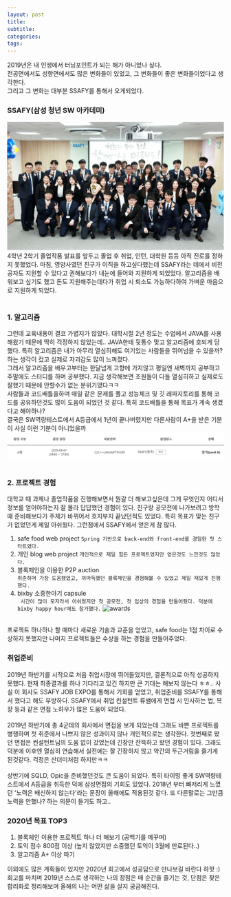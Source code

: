 ```yaml
---
layout: post
title:  
subtitle:   
categories: 
tags: 
---
```


2019년은 내 인생에서 터닝포인트가 되는 해가 아니었나 싶다.<br>
전공면에서도 성향면에서도 많은 변화들이 있었고, 그 변화들이 좋은 변화들이었다고 생각한다.<br>
그리고 그 변화는 대부분 SSAFY를 통해서 오게되었다.

### SSAFY(삼성 청년 SW 아카데미)
![ssafy](/assets/img/aboutme/ssafy.png)
4학년 2학기 졸업작품 발표를 앞두고 졸업 후 취업, 인턴, 대학원 등등 아직 진로를 정하지 못했었다.
마침, 영양사였던 친구가 이직을 하고싶다했는데 SSAFY라는 데에서 비전공자도 지원할 수 있다고 권해보다가 내눈에 들어와 지원하게 되었었다. 
알고리즘을 배워보고 싶기도 했고 돈도 지원해주는데다가 취업 시 퇴소도 가능하다하여 가벼운 마음으로 지원하게 되었다. 
<br>
<br>
### 1. 알고리즘
그런데 교육내용이 결코 가볍지가 않았다. 
대학시절 2년 정도는 수업에서 JAVA를 사용해왔기 때문에 딱히 걱정하지 않았는데.. JAVA한테 뒷통수 맞고 알고리즘에 호되게 당했다.
특히 알고리즘은 내가 아무리 열심히해도 여기있는 사람들을 뛰어넘을 수 있을까? 하는 생각이 컸고 실제로 자괴감도 많이 느껴졌다. <br>
그래서 알고리즘을 배우고부터는 한달넘게 고향에 가지않고 평일엔 새벽까지 공부하고 주말에도 스터디를 하며 공부했다. 
지금 생각해보면 조원들이 다들 열심히하고 실제로도 잘했기 때문에 안할수가 없는 분위기였다ㅋㅋ <br>
사람들과 코드배틀을하며 매일 같은 문제를 풀고 성능체크 및 깃 레파지토리를 통해 코드를 공유하던것도 많이 도움이 되었던 것 같다. 
특히 코드배틀을 통해 목표가 계속 생겼다고 해야하나?<br>
결국은 SW역량테스트에서 A등급에서 1년이 끝나버렸지만 다른사람이 A+을 받은 기분이 사실 이런 기분이 아니었을까
![algo](/assets/img/aboutme/level.JPG)
<br>
<br>
### 2. 프로젝트 경험
대학교 때 과제나 졸업작품을 진행해보면서 뭔갈 더 해보고싶은데 그게 무엇인지 어디서 정보를 얻어야하는지 잘 몰라 답답했던 경험이 있다. 
친구랑 공모전에 나가보려고 방학 때 준비해보다가 주제가 바뀌어서 흐지부지 끝났던적도 있었다. 
특히 목표가 맞는 친구가 없었던게 제일 아쉬웠다. 
그런점에서 SSAFY에서 얻은게 참 많다. 
<br>
1. safe food web project 
``` Spring 기반으로 back-end와 front-end를 경험한 첫 스타트였다. ```
2. 개인 blog web project 
``` 개인적으로 제일 힘든 프로젝트였지만 얻은것도 느낀것도 많았다. ```
3. 블록체인을 이용한 P2P auction <br>
``` 취준하며 가장 도움됐었고, 까마득했던 블록체인을 경험해볼 수 있었고 제일 재밌게 진행했다. ```
4. bixby 소중한아기 capsule <br>
``` 시간이 많이 모자라서 아쉬웠지만 첫 공모전, 첫 입상의 경험을 만들어줬다. 덕분에 bixby happy hour에도 참가했다.```
![awards](/assets/img/aboutme/awards.png)
<br>
프로젝트 하나하나 할 때마다 새로운 기술과 교훈을 얻었고, safe food는 1점 차이로 수상하지 못했지만 나머지 프로젝트들은 수상을 하는 경험을 만들어주었다. 


### 취업준비
2019년 하반기를 시작으로 처음 취업시장에 뛰어들었지만, 결론적으로 아직 성공하지 못했다. 
현재 최종결과를 하나 기다리고 있긴 하지만 큰 기대는 해보지 않는다 ㅎㅎ..
사실 이 회사도 SSAFY JOB EXPO를 통해서 기회를 얻었고, 취업준비를 SSAFY를 통해서 했다고 해도 무방하다. 
SSAFY에서 취업 컨설턴트 류쌤에게 면접 시 인사하는 법, 복장 등과 같은 면접 노하우가 많은 도움이 되었다. 
<br>
<br>
2019년 하반기에 총 4군데의 회사에서 면접을 보게 되었는데 그래도 바쁜 프로젝트를 병행하며 첫 취준에서 나쁘지 않은 성과이지 않나 개인적으로는 생각한다. 
첫번째로 봤던 면접은 컨설턴트님의 도움 없이 갔었는데 긴장만 잔뜩하고 왔던 경험이 있다. 
그래도 덕분에 이후엔 열심히 연습해서 실전에는 잘 긴장하지 않고 약간의 두근거림을 즐기게 된것같다. 걱정은 산더미처럼 하지만ㅋㅋ
<br>
<br>
상반기에 SQLD, Opic을 준비했던것도 큰 도움이 되었다. 특히 타이밍 좋게 SW역량테스트에서 A등급을 취득한 덕에 삼성면접의 기회도 있었다. 
2018년 부터 뼈저리게 느꼈던 '노력은 배신하지 않는다'라는 문장이 올해에도 적용된것 같다. 
또 다른말로는 그만큼 노력을 안했나? 하는 의문이 들기도 하고..

### 2020년 목표 TOP3
1. 블록체인 이용한 프로젝트 하나 더 해보기 (공백기를 메꾸며)
2. 토익 점수 800점 이상 (높지 않았지만 소중했던 토익이 3월에 만료된다..)
3. 알고리즘 A+ 이상 따기

이외에도 많은 계획들이 있지만 2020년 회고에서 성공담으로 만나보길 바란다 하핫 :) 
회고를 마치며 2019년 스스로 생각하는 나의 장점은 매 순간을 즐기는 것, 단점은 잦은 합리화로 정리해보며 올해의 나는 어떤 삶을 살지 궁금해진다.
